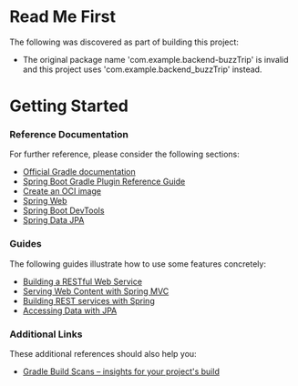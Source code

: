 # Read Me First
The following was discovered as part of building this project:

* The original package name 'com.example.backend-buzzTrip' is invalid and this project uses 'com.example.backend_buzzTrip' instead.

# Getting Started

### Reference Documentation
For further reference, please consider the following sections:

* [Official Gradle documentation](https://docs.gradle.org)
* [Spring Boot Gradle Plugin Reference Guide](https://docs.spring.io/spring-boot/3.4.7/gradle-plugin)
* [Create an OCI image](https://docs.spring.io/spring-boot/3.4.7/gradle-plugin/packaging-oci-image.html)
* [Spring Web](https://docs.spring.io/spring-boot/3.4.7/reference/web/servlet.html)
* [Spring Boot DevTools](https://docs.spring.io/spring-boot/3.4.7/reference/using/devtools.html)
* [Spring Data JPA](https://docs.spring.io/spring-boot/3.4.7/reference/data/sql.html#data.sql.jpa-and-spring-data)

### Guides
The following guides illustrate how to use some features concretely:

* [Building a RESTful Web Service](https://spring.io/guides/gs/rest-service/)
* [Serving Web Content with Spring MVC](https://spring.io/guides/gs/serving-web-content/)
* [Building REST services with Spring](https://spring.io/guides/tutorials/rest/)
* [Accessing Data with JPA](https://spring.io/guides/gs/accessing-data-jpa/)

### Additional Links
These additional references should also help you:

* [Gradle Build Scans – insights for your project's build](https://scans.gradle.com#gradle)


